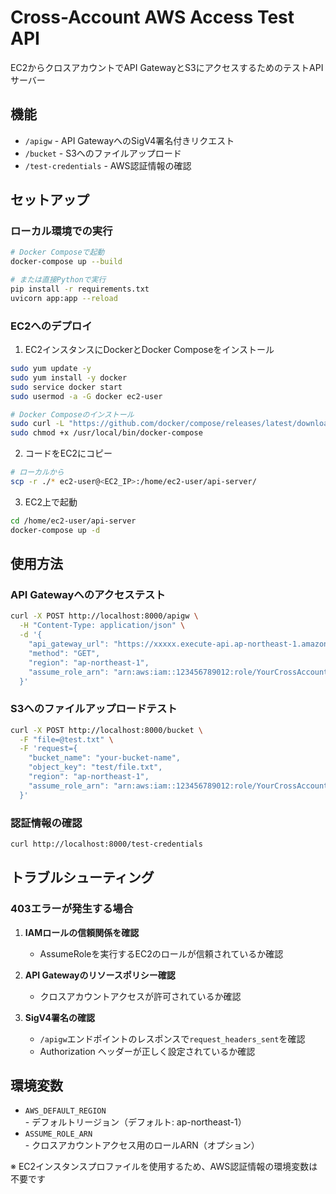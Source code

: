 # Cross-Account AWS Access Test API

EC2からクロスアカウントでAPI GatewayとS3にアクセスするためのテストAPIサーバー

## 機能

- `/apigw` - API GatewayへのSigV4署名付きリクエスト
- `/bucket` - S3へのファイルアップロード
- `/test-credentials` - AWS認証情報の確認

## セットアップ

### ローカル環境での実行

```bash
# Docker Composeで起動
docker-compose up --build

# または直接Pythonで実行
pip install -r requirements.txt
uvicorn app:app --reload
```

### EC2へのデプロイ

1. EC2インスタンスにDockerとDocker Composeをインストール

```bash
sudo yum update -y
sudo yum install -y docker
sudo service docker start
sudo usermod -a -G docker ec2-user

# Docker Composeのインストール
sudo curl -L "https://github.com/docker/compose/releases/latest/download/docker-compose-$(uname -s)-$(uname -m)" -o /usr/local/bin/docker-compose
sudo chmod +x /usr/local/bin/docker-compose
```

2. コードをEC2にコピー

```bash
# ローカルから
scp -r ./* ec2-user@<EC2_IP>:/home/ec2-user/api-server/
```

3. EC2上で起動

```bash
cd /home/ec2-user/api-server
docker-compose up -d
```

## 使用方法

### API Gatewayへのアクセステスト

```bash
curl -X POST http://localhost:8000/apigw \
  -H "Content-Type: application/json" \
  -d '{
    "api_gateway_url": "https://xxxxx.execute-api.ap-northeast-1.amazonaws.com/prod/your-endpoint",
    "method": "GET",
    "region": "ap-northeast-1",
    "assume_role_arn": "arn:aws:iam::123456789012:role/YourCrossAccountRole"
  }'
```

### S3へのファイルアップロードテスト

```bash
curl -X POST http://localhost:8000/bucket \
  -F "file=@test.txt" \
  -F 'request={
    "bucket_name": "your-bucket-name",
    "object_key": "test/file.txt",
    "region": "ap-northeast-1",
    "assume_role_arn": "arn:aws:iam::123456789012:role/YourCrossAccountRole"
  }'
```

### 認証情報の確認

```bash
curl http://localhost:8000/test-credentials
```

## トラブルシューティング

### 403エラーが発生する場合

1. **IAMロールの信頼関係を確認**
   - AssumeRoleを実行するEC2のロールが信頼されているか確認

2. **API Gatewayのリソースポリシー確認**
   - クロスアカウントアクセスが許可されているか確認

3. **SigV4署名の確認**
   - `/apigw`エンドポイントのレスポンスで`request_headers_sent`を確認
   - Authorization ヘッダーが正しく設定されているか確認

## 環境変数

- `AWS_DEFAULT_REGION` - デフォルトリージョン（デフォルト: ap-northeast-1）
- `ASSUME_ROLE_ARN` - クロスアカウントアクセス用のロールARN（オプション）

※ EC2インスタンスプロファイルを使用するため、AWS認証情報の環境変数は不要です